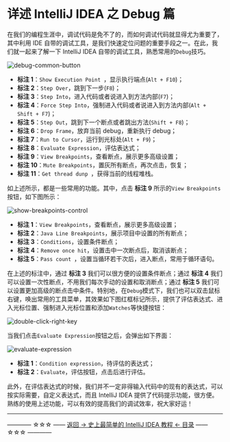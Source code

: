 # 详述 IntelliJ IDEA 之 Debug 篇


在我们的编程生涯中，调试代码是免不了的，而如何调试代码就显得尤为重要了，其中利用 IDE 自带的调试工具，是我们快速定位问题的重要手段之一。在此，我们就一起来了解一下 IntelliJ IDEA 自带的调试工具，熟悉常用的`Debug`技巧。

![debug-common-button](https://github.com/guobinhit/intellij-idea-tutorial/blob/master/images/debug-skills/debug-common-button.png)

- **标注 1**：`Show Execution Point `，显示执行端点(`Alt + F10`)；
- **标注 2**：`Step Over`，跳到下一步(`F8`)；
- **标注 3**：`Step Into`，进入代码或者说进入到方法内部(`F7`)；
- **标注 4**：`Force Step Into`，强制进入代码或者说进入到方法内部(`Alt + Shift + F7`)；
- **标注 5**：`Step Out`，跳到下一个断点或者跳出方法(`Shift + F8`)；
- **标注 6**：`Drop Frame`，放弃当前 debug，重新执行 debug；
- **标注 7**：`Run to Cursor`，运行到光标处(`Alt + F9`)；
- **标注 8**：`Evaluate Expression`，评估表达式；
- **标注 9**：`View Breakpoints`，查看断点，展示更多高级设置；
- **标注 10**：`Mute Breakpoints`，置灰所有断点，再次点击，恢复；
- **标注 11**：`Get thread dunp `，获得当前的线程堆栈。

如上述所示，都是一些常用的功能。其中，点击 **标注 9** 所示的`View Breakpoints`按钮，如下图所示：

![show-breakpoints-control](https://github.com/guobinhit/intellij-idea-tutorial/blob/master/images/debug-skills/show-breakpoints-control.png)

- **标注 1**：`View Breakpoints`，查看断点，展示更多高级设置；
- **标注 2**：`Java Line Breakpoints`，展示项目中设置的所有断点；
- **标注 3**：`Conditions`，设置条件断点；
- **标注 4**：`Remove once hit`，设置击中一次断点后，取消该断点；
- **标注 5**：`Pass count `，设置当循环若干次后，进入断点，常用于循环语句。

在上述的标注中，通过 **标注 3** 我们可以很方便的设置条件断点；通过 **标注 4** 我们可以设置一次性断点，不用我们每次手动的设置和取消断点；通过 **标注 5** 我们可以设置更加高级的断点击中条件。特别地，在`Debug`模式下，我们也可以双击鼠标右键，唤出常用的工具菜单，其效果如下图红框标记所示，提供了评估表达式、进入光标位置、强制进入光标位置和添加`Watches`等快捷按钮：

![double-click-right-key](https://github.com/guobinhit/intellij-idea-tutorial/blob/master/images/debug-skills/double-click-right-key.png)

当我们点击`Evaluate Expression`按钮之后，会弹出如下界面：

![evaluate-expression](https://github.com/guobinhit/intellij-idea-tutorial/blob/master/images/debug-skills/evaluate-expression.png)

- **标注 1**：`Condition expression`，待评估的表达式；
- **标注 2**：`Evaluate`，评估按钮，点击后进行评估。

此外，在评估表达式的时候，我们并不一定非得输入代码中的现有的表达式，可以按实际需要，自定义表达式，而且 IntelliJ IDEA 提供了代码提示功能，很方便。熟练的使用上述功能，可以有效的提高我们的调试效率，祝大家好运！


----------

———— ☆☆☆ —— [返回 -> 史上最简单的 IntelliJ IDEA 教程 <- 目录](https://github.com/guobinhit/intellij-idea-tutorial/blob/master/README.md) —— ☆☆☆ ————


